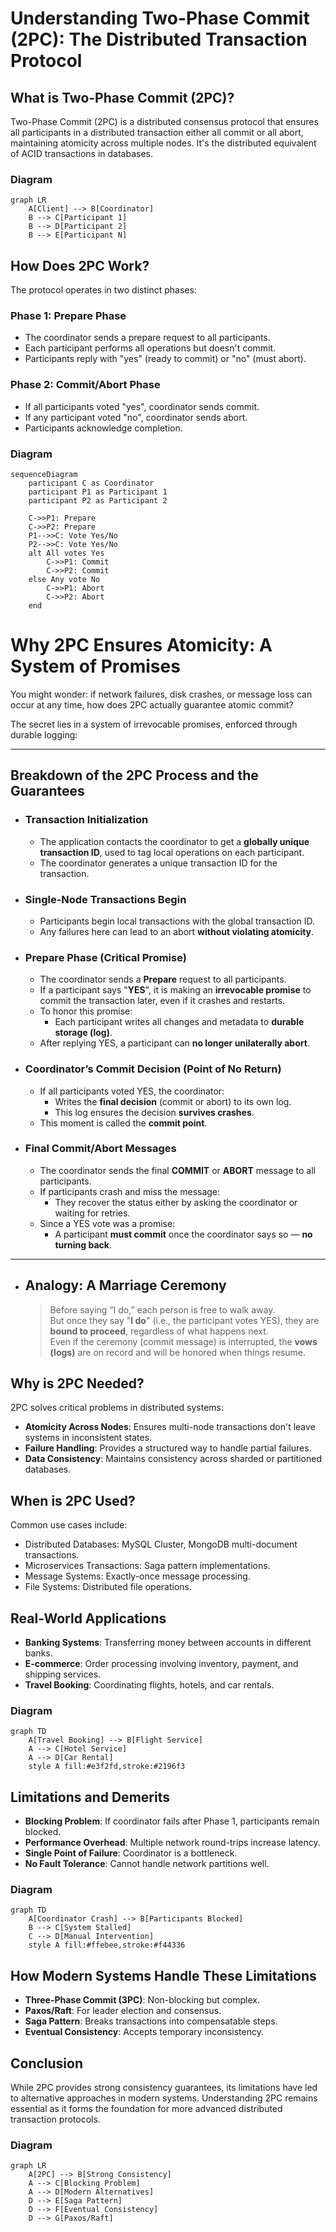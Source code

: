 <!--
title: "Understanding Two-Phase Commit (2PC)",
description: "A comprehensive guide to Two-Phase Commit (2PC) in distributed systems, explaining its phases, guarantees, and limitations.",
tags: ["Distributed Systems", "Two-Phase Commit (2PC)", "Distributed Transactions", "System Design", "consensus"],
author: "Avinash Gurugubelli",
references: [{
    "title": "Designing Data-Intensive Applications",
    "author": "Martin Kleppmann",
    "link": ""
    }]
--->

# Understanding Two-Phase Commit (2PC): The Distributed Transaction Protocol

## What is Two-Phase Commit (2PC)?
Two-Phase Commit (2PC) is a distributed consensus protocol that ensures all participants in a distributed transaction either all commit or all abort, maintaining atomicity across multiple nodes. It's the distributed equivalent of ACID transactions in databases.

### Diagram
```mermaid
graph LR
    A[Client] --> B[Coordinator]
    B --> C[Participant 1]
    B --> D[Participant 2]
    B --> E[Participant N]
```

## How Does 2PC Work?
The protocol operates in two distinct phases:

### Phase 1: Prepare Phase
- The coordinator sends a prepare request to all participants.
- Each participant performs all operations but doesn't commit.
- Participants reply with "yes" (ready to commit) or "no" (must abort).

### Phase 2: Commit/Abort Phase
- If all participants voted "yes", coordinator sends commit.
- If any participant voted "no", coordinator sends abort.
- Participants acknowledge completion.

### Diagram
```mermaid
sequenceDiagram
    participant C as Coordinator
    participant P1 as Participant 1
    participant P2 as Participant 2

    C->>P1: Prepare
    C->>P2: Prepare
    P1-->>C: Vote Yes/No
    P2-->>C: Vote Yes/No
    alt All votes Yes
        C->>P1: Commit
        C->>P2: Commit
    else Any vote No
        C->>P1: Abort
        C->>P2: Abort
    end
```

# Why 2PC Ensures Atomicity: A System of Promises

You might wonder: if network failures, disk crashes, or message loss can occur at any time, how does 2PC actually guarantee atomic commit?

The secret lies in a system of irrevocable promises, enforced through durable logging:

---

## Breakdown of the 2PC Process and the Guarantees

- ### Transaction Initialization
  - The application contacts the coordinator to get a **globally unique transaction ID**, used to tag local operations on each participant.
  - The coordinator generates a unique transaction ID for the transaction.

- ### Single-Node Transactions Begin
  - Participants begin local transactions with the global transaction ID.
  - Any failures here can lead to an abort **without violating atomicity**.


- ### Prepare Phase (Critical Promise)
  - The coordinator sends a **Prepare** request to all participants.
  - If a participant says "**YES**", it is making an **irrevocable promise** to commit the transaction later, even if it crashes and restarts.
  - To honor this promise:
    - Each participant writes all changes and metadata to **durable storage (log)**.
  - After replying YES, a participant can **no longer unilaterally abort**.

- ### Coordinator’s Commit Decision (Point of No Return)
  - If all participants voted YES, the coordinator:
    - Writes the **final decision** (commit or abort) to its own log.
    - This log ensures the decision **survives crashes**.
  - This moment is called the **commit point**.

- ### Final Commit/Abort Messages
  - The coordinator sends the final **COMMIT** or **ABORT** message to all participants.
  - If participants crash and miss the message:
    - They recover the status either by asking the coordinator or waiting for retries.
  - Since a YES vote was a promise:
    - A participant **must commit** once the coordinator says so — **no turning back**.

---

- ## Analogy: A Marriage Ceremony
    > Before saying “I do,” each person is free to walk away.  
    > But once they say "**I do**" (i.e., the participant votes YES), they are **bound to proceed**, regardless of what happens next.  
    > Even if the ceremony (commit message) is interrupted, the **vows (logs)** are on record and will be honored when things resume.


## Why is 2PC Needed?
2PC solves critical problems in distributed systems:

- **Atomicity Across Nodes**: Ensures multi-node transactions don't leave systems in inconsistent states.
- **Failure Handling**: Provides a structured way to handle partial failures.
- **Data Consistency**: Maintains consistency across sharded or partitioned databases.

## When is 2PC Used?
Common use cases include:

- Distributed Databases: MySQL Cluster, MongoDB multi-document transactions.
- Microservices Transactions: Saga pattern implementations.
- Message Systems: Exactly-once message processing.
- File Systems: Distributed file operations.

## Real-World Applications
- **Banking Systems**: Transferring money between accounts in different banks.
- **E-commerce**: Order processing involving inventory, payment, and shipping services.
- **Travel Booking**: Coordinating flights, hotels, and car rentals.

### Diagram
```mermaid
graph TD
    A[Travel Booking] --> B[Flight Service]
    A --> C[Hotel Service]
    A --> D[Car Rental]
    style A fill:#e3f2fd,stroke:#2196f3
```

## Limitations and Demerits
- **Blocking Problem**: If coordinator fails after Phase 1, participants remain blocked.
- **Performance Overhead**: Multiple network round-trips increase latency.
- **Single Point of Failure**: Coordinator is a bottleneck.
- **No Fault Tolerance**: Cannot handle network partitions well.

### Diagram
```mermaid
graph TD
    A[Coordinator Crash] --> B[Participants Blocked]
    B --> C[System Stalled]
    C --> D[Manual Intervention]
    style A fill:#ffebee,stroke:#f44336
```

## How Modern Systems Handle These Limitations
- **Three-Phase Commit (3PC)**: Non-blocking but complex.
- **Paxos/Raft**: For leader election and consensus.
- **Saga Pattern**: Breaks transactions into compensatable steps.
- **Eventual Consistency**: Accepts temporary inconsistency.

## Conclusion
While 2PC provides strong consistency guarantees, its limitations have led to alternative approaches in modern systems. Understanding 2PC remains essential as it forms the foundation for more advanced distributed transaction protocols.

### Diagram
```mermaid
graph LR
    A[2PC] --> B[Strong Consistency]
    A --> C[Blocking Problem]
    A --> D[Modern Alternatives]
    D --> E[Saga Pattern]
    D --> F[Eventual Consistency]
    D --> G[Paxos/Raft]
```
